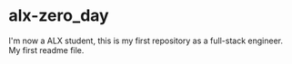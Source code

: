 # alx-zero_day
I'm now a ALX student, this is my first repository as a full-stack engineer.
My first readme file.
